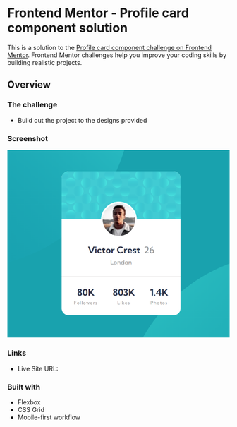 # Frontend Mentor - Profile card component solution

This is a solution to the [Profile card component challenge on Frontend Mentor](https://www.frontendmentor.io/challenges/profile-card-component-cfArpWshJ). Frontend Mentor challenges help you improve your coding skills by building realistic projects. 

## Overview

### The challenge

- Build out the project to the designs provided

### Screenshot

![](./Screenshot.png)

### Links

- Live Site URL:[](https://khannfouad.github.io/profile-card-component)


### Built with


- Flexbox
- CSS Grid
- Mobile-first workflow
